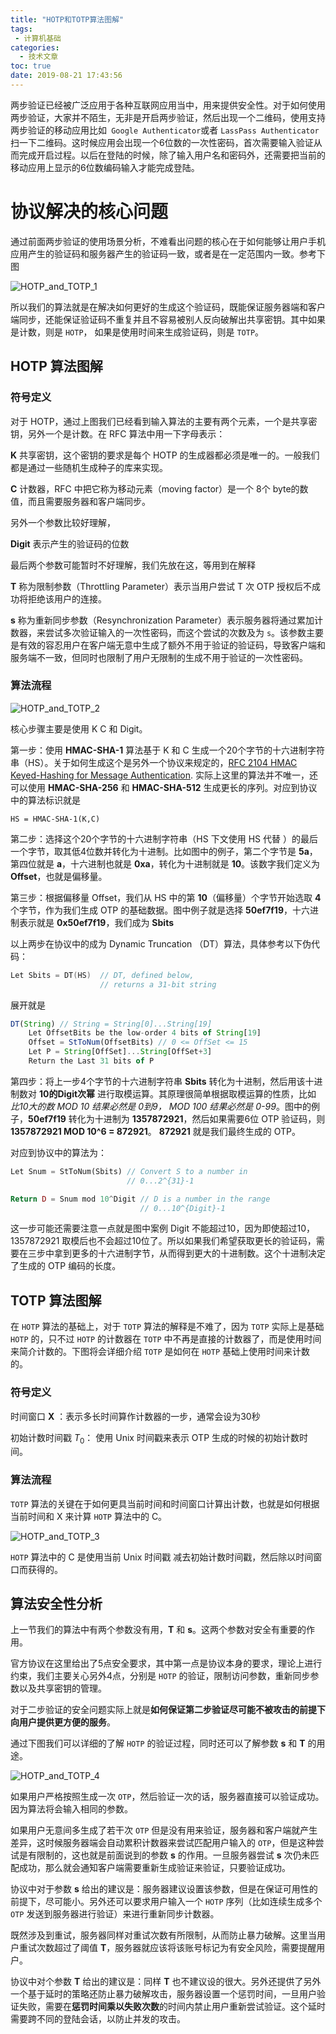 ```yaml
---
title: "HOTP和TOTP算法图解"
tags:
 - 计算机基础
categories:
  - 技术文章
toc: true
date: 2019-08-21 17:43:56
---
```


两步验证已经被广泛应用于各种互联网应用当中，用来提供安全性。对于如何使用两步验证，大家并不陌生，无非是开启两步验证，然后出现一个二维码，使用支持两步验证的移动应用比如` Google Authenticator`或者 `LassPass Authenticator`扫一下二维码。这时候应用会出现一个6位数的一次性密码，首次需要输入验证从而完成开启过程。以后在登陆的时候，除了输入用户名和密码外，还需要把当前的移动应用上显示的6位数编码输入才能完成登陆。
<!--more-->

# 协议解决的核心问题

通过前面两步验证的使用场景分析，不难看出问题的核心在于如何能够让用户手机应用产生的验证码和服务器产生的验证码一致，或者是在一定范围内一致。参考下图

![HOTP_and_TOTP_1](/images/principles/HOTP_and_TOTP_1.png)

所以我们的算法就是在解决如何更好的生成这个验证码，既能保证服务器端和客户端同步，还能保证验证码不重复并且不容易被别人反向破解出共享密钥。其中如果是计数，则是 `HOTP`， 如果是使用时间来生成验证码，则是 `TOTP`。



## HOTP 算法图解

### 符号定义

对于 HOTP，通过上图我们已经看到输入算法的主要有两个元素，一个是共享密钥，另外一个是计数。在 RFC 算法中用一下字母表示：

**K** 共享密钥，这个密钥的要求是每个 HOTP 的生成器都必须是唯一的。一般我们都是通过一些随机生成种子的库来实现。

**C** 计数器，RFC 中把它称为移动元素（moving factor）是一个 8个 byte的数值，而且需要服务器和客户端同步。

另外一个参数比较好理解，

**Digit** 表示产生的验证码的位数

最后两个参数可能暂时不好理解，我们先放在这，等用到在解释

**T** 称为限制参数（Throttling Parameter）表示当用户尝试 T 次 OTP 授权后不成功将拒绝该用户的连接。

**s** 称为重新同步参数（Resynchronization Parameter）表示服务器将通过累加计数器，来尝试多次验证输入的一次性密码，而这个尝试的次数及为 `s`。该参数主要是有效的容忍用户在客户端无意中生成了额外不用于验证的验证码，导致客户端和服务端不一致，但同时也限制了用户无限制的生成不用于验证的一次性密码。

### 算法流程

![HOTP_and_TOTP_2](/images/principles/HOTP_and_TOTP_2.png)

核心步骤主要是使用 K C 和 Digit。

第一步：使用 **HMAC-SHA-1** 算法基于 K 和 C 生成一个20个字节的十六进制字符串（HS）。关于如何生成这个是另外一个协议来规定的，[RFC 2104 HMAC Keyed-Hashing for Message Authentication](https://link.jianshu.com/?t=https://tools.ietf.org/html/rfc2104). 实际上这里的算法并不唯一，还可以使用 **HMAC-SHA-256** 和 **HMAC-SHA-512** 生成更长的序列。对应到协议中的算法标识就是

```undefined
HS = HMAC-SHA-1(K,C)
```



第二步：选择这个20个字节的十六进制字符串（HS 下文使用 HS 代替 ）的最后一个字节，取其低4位数并转化为十进制。比如图中的例子，第二个字节是 **5a**，第四位就是 **a**，十六进制也就是 **0xa**，转化为十进制就是 **10**。该数字我们定义为 **Offset**，也就是偏移量。

第三步：根据偏移量 Offset，我们从 HS 中的第 **10**（偏移量）个字节开始选取 **4** 个字节，作为我们生成 OTP 的基础数据。图中例子就是选择 **50ef7f19**，十六进制表示就是 **0x50ef7f19**，我们成为 **Sbits**

以上两步在协议中的成为 Dynamic Truncation （DT）算法，具体参考以下伪代码：

```cpp
Let Sbits = DT(HS)  // DT, defined below, 
                    // returns a 31-bit string
```

展开就是

```jsx
DT(String) // String = String[0]...String[19]
    Let OffsetBits be the low-order 4 bits of String[19] 
    Offset = StToNum(OffsetBits) // 0 <= OffSet <= 15 
    Let P = String[OffSet]...String[OffSet+3] 
    Return the Last 31 bits of P
```

第四步：将上一步4个字节的十六进制字符串 **Sbits** 转化为十进制，然后用该十进制数对 **10的Digit次幂** 进行取模运算。其原理很简单根据取模运算的性质，比如 *比10大的数 MOD 10 结果必然是 0到9， MOD 100 结果必然是 0-99*。图中的例子，**50ef7f19** 转化为十进制为 **1357872921**，然后如果需要6位 OTP 验证码，则 **1357872921 MOD 10^6 = 872921**。 **872921** 就是我们最终生成的 OTP。

对应到协议中的算法为：

```php
Let Snum = StToNum(Sbits) // Convert S to a number in
                          // 0...2^{31}-1 

Return D = Snum mod 10^Digit // D is a number in the range
                             // 0...10^{Digit}-1
```



这一步可能还需要注意一点就是图中案例 Digit 不能超过10，因为即使超过10，
1357872921 取模后也不会超过10位了。所以如果我们希望获取更长的验证码，需要在三步中拿到更多的十六进制字节，从而得到更大的十进制数。这个十进制决定了生成的 OTP 编码的长度。

## TOTP 算法图解

在 `HOTP` 算法的基础上，对于 `TOTP` 算法的解释是不难了，因为 `TOTP` 实际上是基础 `HOTP` 的，只不过 `HOTP` 的计数器在 `TOTP` 中不再是直接的计数器了，而是使用时间来简介计数的。下图将会详细介绍 `TOTP` 是如何在 `HOTP` 基础上使用时间来计数的。

### 符号定义

时间窗口 **X** ：表示多长时间算作计数器的一步，通常会设为30秒

初始计数时间戳 $T_0$： 使用 Unix 时间戳来表示 OTP 生成的时候的初始计数时间。

### 算法流程

`TOTP` 算法的关键在于如何更具当前时间和时间窗口计算出计数，也就是如何根据当前时间和 X 来计算 `HOTP` 算法中的 C。

![HOTP_and_TOTP_3](/images/principles/HOTP_and_TOTP_3.png)



`HOTP` 算法中的 C 是使用当前 Unix 时间戳 减去初始计数时间戳，然后除以时间窗口而获得的。

## 算法安全性分析

上一节我们的算法中有两个参数没有用，**T** 和 **s**。这两个参数对安全有重要的作用。

官方协议在这里给出了5点安全要求，其中第一点是协议本身的要求，理论上进行约束，我们主要关心另外4点，分别是 `HOTP` 的验证，限制访问参数，重新同步参数以及共享密钥的管理。

对于二步验证的安全问题实际上就是**如何保证第二步验证尽可能不被攻击的前提下向用户提供更方便的服务**。

通过下图我们可以详细的了解 `HOTP` 的验证过程，同时还可以了解参数 **s** 和 **T** 的用途。

![HOTP_and_TOTP_4](/images/principles/HOTP_and_TOTP_4.png)



如果用户严格按照生成一次 `OTP`，然后验证一次的话，服务器直接可以验证成功。因为算法将会输入相同的参数。

如果用户无意间多生成了若干次 `OTP` 但是没有用来验证，服务器和客户端就产生差异，这时候服务器端会自动累积计数器来尝试匹配用户输入的 `OTP`，但是这种尝试是有限制的，这也就是前面说到的参数 **s** 的作用。一旦服务器尝试 **s** 次仍未匹配成功，那么就会通知客户端需要重新生成验证来验证，只要验证成功。

协议中对于参数 **s** 给出的建议是：服务器建议设置该参数，但是在保证可用性的前提下，尽可能小。另外还可以要求用户输入一个 `HOTP` 序列（比如连续生成多个 `OTP` 发送到服务器进行验证）来进行重新同步计数器。

既然涉及到重试，服务器同样对重试次数有所限制，从而防止暴力破解。这里当用户重试次数超过了阈值 **T**，服务器就应该将该账号标记为有安全风险，需要提醒用户。

协议中对个参数 **T** 给出的建议是：同样 **T** 也不建议设的很大。另外还提供了另外一个基于延时的策略还防止暴力破解攻击，服务器设置一个惩罚时间，一旦用户验证失败，需要在**惩罚时间乘以失败次数**的时间内禁止用户重新尝试验证。这个延时需要跨不同的登陆会话，以防止并发的攻击。